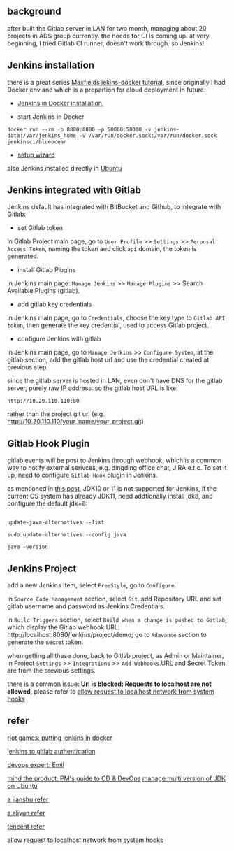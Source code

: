 

## background 

after built the Gitlab server in LAN for two month, managing about 20 projects in ADS group currently. the needs for CI is coming up. at very beginning, I tried Gitlab CI runner, doesn't work through. so Jenkins!


## Jenkins installation

there is a great series [Maxfields jekins-docker tutorial](https://github.com/maxfields2000/dockerjenkins_tutorial), since originally I had Docker env and which is a prepartion for cloud deployment in future.

* [Jenkins in Docker installation](https://jenkins.io/doc/book/installing/#debian-ubuntu), 

* start Jenkins in Docker

```shell
docker run --rm -p 8080:8080 -p 50000:50000 -v jenkins-data:/var/jenkins_home -v /var/run/docker.sock:/var/run/docker.sock  jenkinsci/blueocean 

```

* [setup wizard](https://jenkins.io/doc/book/installing/#setup-wizard)


also Jenkins installed directly in [Ubuntu](https://linuxize.com/post/how-to-install-jenkins-on-ubuntu-18-04/)


## Jenkins integrated with Gitlab

Jenkins default has integrated with BitBucket and Github, to integrate with Gitlab:


* set Gitlab token

in Gitlab Project main page, go to `User Profile` >> `Settings` >> `Peronsal Access Token`, naming the token and click `api` domain, the token is generated. 


* install Gitlab Plugins   

in Jenkins main page: `Manage Jenkins` >> `Manage Plugins` >> Search Available Plugins (gitlab).


* add gitlab key credentials 

in Jenkins main page, go to `Credentials`, choose the key type to `Gitlab API token`, then generate the key credential, used to access Gitlab project. 

* configure Jenkins with gitlab

in Jenkins main page, go to `Manage Jenkins` >> `Configure System`, at the gitlab section, add the gitlab host url and use the credential created at previous step.

since the gitlab server is hosted in LAN, even don't have DNS for the gitlab server, purely raw IP address. so the gitlab host URL is like:

	http://10.20.110.110:80 

rather than the project git url (e.g.  http://10.20.110.110/your_name/your_project.git)



## Gitlab Hook Plugin

gitlab events will be post to Jenkins through webhook, which is a common way to notify external serivces, e.g. dingding office chat, JIRA e.t.c. To set it up, need to configure `Gitlab Hook` plugin in Jenkins.

as mentioned in [this post](https://linuxize.com/post/how-to-install-jenkins-on-ubuntu-18-04/), JDK10 or 11 is not supported  for Jenkins, if the current OS system has already JDK11, need addtionally install jdk8, and configure the default jdk=8: 

```shell

update-java-alternatives --list 

sudo update-alternatives --config java 

java -version

```

## Jenkins Project 

add a new Jenkins Item, select `FreeStyle`, go to `Configure`.

in `Source Code Management` section, select `Git`. add Repository URL and set gitlab username and password as Jenkins Credentials. 

in `Build Triggers` section, select `Build when a change is pushed to Gitlab`, which display the Gitlab webhook URL: http://localhost:8080/jenkins/project/demo; go to `Adavance` section to generate the secret token.


when getting all these done, back to Gitlab project, as Admin or Maintainer, in Project `Settings` >> `Integrations` >> `Add Webhooks`.URL and Secret Token are from the previous settings.

there is a common issue: **Url is blocked: Requests to localhost are not allowed**, please refer to [allow request to localhost network from system hooks](https://docs.gitlab.com/ee/security/webhooks.html)





## refer

[riot games: putting jenkins in docker](https://technology.riotgames.com/news/putting-jenkins-docker-container)

[jenkins to gitlab authentication](https://github.com/jenkinsci/gitlab-plugin#jenkins-to-gitlab-authentication)

[devops expert: Emil](https://emilwypych.com/emil-wypych/)

[mind the product: PM's guide to CD & DevOps](https://www.mindtheproduct.com/what-the-hell-are-ci-cd-and-devops-a-cheatsheet-for-the-rest-of-us/)
[manage multi version of JDK on Ubuntu](https://www.oodlestechnologies.com/blogs/Managing-Multiple-version-of-JDK-on-Ubuntu/)



[a jianshu refer](https://www.jianshu.com/p/7dd79e6c0ac5)

[a aliyun refer](https://yq.aliyun.com/articles/659876)

[tencent refer](https://cloud.tencent.com/developer/article/1465854)

[allow request to localhost network from system hooks](https://docs.gitlab.com/ee/security/webhooks.html)




